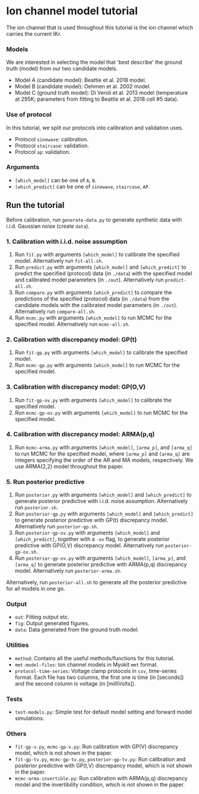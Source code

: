 # Ion channel model tutorial

The ion channel that is used throughout this tutorial is the ion channel which carries the current IKr.

### Models

We are interested in selecting the model that 'best describe' the ground truth (model) from our two candidate models.

- Model A (candidate model): Beattie et al. 2018 model.
- Model B (candidate model): Oehmen et al. 2002 model.
- Model C (ground truth model): Di Veroli et al. 2013 model (temperature at 295K; parameters from fitting to Beattie et al. 2018 cell \#5 data).

### Use of protocol

In this tutorial, we split our protocols into calibration and validation uses.

- Protocol `sinewave`: calibration.
- Protocol `staircase`: validation.
- Protocol `ap`: validation.

### Arguments

- `[which_model]` can be one of `A`, `B`.
- `[which_predict]` can be one of `sinewave`, `staircase`, `AP`.

## Run the tutorial

Before calibration, run `generate-data.py` to generate synthetic data with i.i.d. Gaussian noise (create `data`).

### 1. Calibration with i.i.d. noise assumption
1. Run `fit.py` with arguments `[which_model]` to calibrate the specified model. Alternatively run `fit-all.sh`.
2. Run `predict.py` with arguments `[which_model]` and `[which_predict]` to predict the specified (protocol) data (in `./data`) with the specified model and calibrated model parameters (in `./out`). Alternatively run `predict-all.sh`.
3. Run `compare.py` with arguments `[which_predict]` to compare the predictions of the specified (protocol) data (in `./data`) from the candidate models with the calibrated model parameters (in `./out`). Alternatively run `compare-all.sh`.
4. Run `mcmc.py` with arguments `[which_model]` to run MCMC for the specified model. Alternatively run `mcmc-all.sh`.

### 2. Calibration with discrepancy model: GP(t)
1. Run `fit-gp.py` with arguments `[which_model]` to calibrate the specified model.
2. Run `mcmc-gp.py` with arguments `[which_model]` to run MCMC for the specified model.

### 3. Calibration with discrepancy model: GP(O,V)
1. Run `fit-gp-ov.py` with arguments `[which_model]` to calibrate the specified model.
2. Run `mcmc-gp-ov.py` with arguments `[which_model]` to run MCMC for the specified model.

### 4. Calibration with discrepancy model: ARMA(p,q)
1. Run `mcmc-arma.py` with arguments `[which_model]`, `[arma_p]`, and `[arma_q]` to run MCMC for the specified model, where `[arma_p]` and `[arma_q]` are integers specifying the order of the AR and MA models, respectively.
We use ARMA(2,2) model throughout the paper.

### 5. Run posterior predictive
1. Run `posterior.py` with arguments `[which_model]` and `[which_predict]` to generate posterior predictive with i.i.d. noise assumption. Alternatively run `posterior.sh`.
2. Run `posterior-gp.py` with arguments `[which_model]` and `[which_predict]` to generate posterior predictive with GP(t) discrepancy model. Alternatively run `posterior-gp.sh`.
3. Run `posterior-gp-ov.py` with arguments `[which_model]` and `[which_predict]`, together with a `-ov` flag, to generate posterior predictive with GP(O,V) discrepancy model. Alternatively run `posterior-gp-ov.sh`.
4. Run `posterior-gp-ov.py` with arguments `[which_model]`, `[arma_p]`, and `[arma_q]` to generate posterior predictive with ARMA(p,q) discrepancy model. Alternatively run `posterior-arma.sh`.

Alternatively, run `posterior-all.sh` to generate all the posterior predictive for all models in one go.

### Output

- `out`: Fitting output etc.
- `fig`: Output generated figures.
- `data`: Data generated from the ground truth model.

### Utilities

- `method`: Contains all the useful methods/functions for this tutorial.
- `mmt-model-files`: Ion channel models in Myokit `mmt` format.
- `protocol-time-series`: Voltage clamp protocols in `csv`, time-series format. Each file has two columns, the first one is time (in [seconds]) and the second column is voltage (in [milliVolts]).

### Tests

- `test-models.py`: Simple test for default model setting and forward model simulations.

### Others
- `fit-gp-v.py`, `mcmc-gp-v.py`: Run calibration with GP(V) discrepancy model, which is not shown in the paper.
- `fit-gp-tv.py`, `mcmc-gp-tv.py`, `posterior-gp-tv.py`: Run calibration and posterior predictive with GP(t,V) discrepancy model, which is not shown in the paper.
- `mcmc-arma-invertible.py`: Run calibration with ARMA(p,q) discrepancy model and the invertibility condition, which is not shown in the paper.

